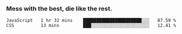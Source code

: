 ### Mess with the best, die like the rest.


<!--START_SECTION:waka-->
```text
JavaScript   1 hr 32 mins    ██████████████████████░░░   87.59 % 
CSS          13 mins         ███░░░░░░░░░░░░░░░░░░░░░░   12.41 % 
```
<!--END_SECTION:waka-->
